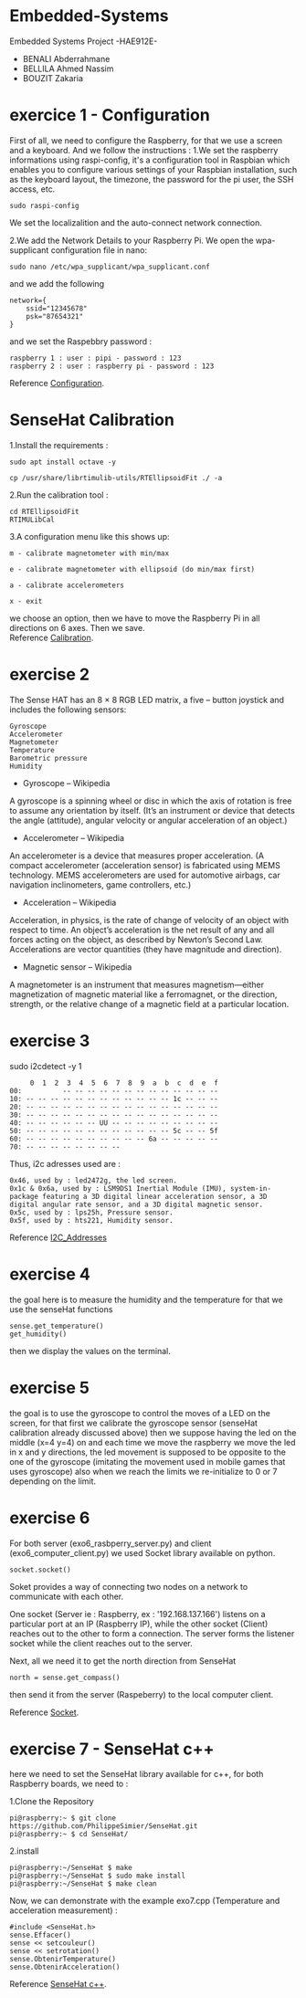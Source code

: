 # Embedded-Systems

Embedded Systems Project -HAE912E-

- BENALI Abderrahmane 
- BELLILA Ahmed Nassim 
- BOUZIT Zakaria

# exercice 1 - Configuration
First of all, we need to configure the Raspberry, for that we use a screen and a keyboard. And we follow the instructions : 
1.We set the raspberry informations using raspi-config, it's a configuration tool in Raspbian which enables you to configure various settings of your Raspbian installation, such as the keyboard layout, the timezone, the password for the pi user, the SSH access, etc.
```
sudo raspi-config
```
We set the localizalition and the auto-connect network connection.

2.We add the Network Details to your Raspberry Pi. We open the wpa-supplicant configuration file in nano:
```
sudo nano /etc/wpa_supplicant/wpa_supplicant.conf
```
and we add the following 
```
network={
    ssid="12345678"
    psk="87654321"
}
```
and we set the Raspebbry password : 
```
raspberry 1 : user : pipi - password : 123
raspberry 2 : user : raspberry pi - password : 123
```
Reference [Configuration](https://www.raspberrypi.com/documentation/computers/configuration.html).

# SenseHat Calibration 
1.Install the requirements : 
```
sudo apt install octave -y

cp /usr/share/librtimulib-utils/RTEllipsoidFit ./ -a
```
2.Run the calibration tool :
```
cd RTEllipsoidFit
RTIMULibCal
```
3.A configuration menu like this shows up:
```
m - calibrate magnetometer with min/max

e - calibrate magnetometer with ellipsoid (do min/max first)

a - calibrate accelerometers

x - exit
```
we choose an option, then we have to move the Raspberry Pi in all directions on 6 axes.
Then we save.  
Reference [Calibration](https://raspberrytips.com/sense-hat-tutorial-2/).

# exercise 2

The Sense HAT has an 8 × 8 RGB LED matrix, a five – button joystick and includes the following sensors:  
```
Gyroscope  
Accelerometer  
Magnetometer  
Temperature  
Barometric pressure  
Humidity  
```
- Gyroscope – Wikipedia  

A gyroscope is a spinning wheel or disc in which the axis of rotation is free to assume any orientation by itself. (It’s an instrument or device that detects the angle (attitude), angular velocity or angular acceleration of an object.)  

- Accelerometer – Wikipedia  

An accelerometer is a device that measures proper acceleration. (A compact accelerometer (acceleration sensor) is fabricated using MEMS technology. MEMS accelerometers are used for automotive airbags, car navigation inclinometers, game controllers, etc.)  

- Acceleration – Wikipedia  

Acceleration, in physics, is the rate of change of velocity of an object with respect to time. An object’s acceleration is the net result of any and all forces acting on the object, as described by Newton’s Second Law. Accelerations are vector quantities (they have magnitude and direction).  

- Magnetic sensor – Wikipedia  

A magnetometer is an instrument that measures magnetism—either magnetization of magnetic material like a ferromagnet, or the direction, strength, or the relative change of a magnetic field at a particular location.    


# exercise 3
sudo i2cdetect -y 1    

```  
     0  1  2  3  4  5  6  7  8  9  a  b  c  d  e  f  
00:          -- -- -- -- -- -- -- -- -- -- -- -- --  
10: -- -- -- -- -- -- -- -- -- -- -- -- 1c -- -- --  
20: -- -- -- -- -- -- -- -- -- -- -- -- -- -- -- --  
30: -- -- -- -- -- -- -- -- -- -- -- -- -- -- -- --  
40: -- -- -- -- -- -- UU -- -- -- -- -- -- -- -- --  
50: -- -- -- -- -- -- -- -- -- -- -- -- 5c -- -- 5f  
60: -- -- -- -- -- -- -- -- -- -- 6a -- -- -- -- --  
70: -- -- -- -- -- -- -- --  
```

Thus, i2c adresses used are :   
```
0x46, used by : led2472g, the led screen.  
0x1c & 0x6a, used by : LSM9DS1 Inertial Module (IMU), system-in-package featuring a 3D digital linear acceleration sensor, a 3D digital angular rate sensor, and a 3D digital magnetic sensor.  
0x5c, used by : lps25h, Pressure sensor.  
0x5f, used by : hts221, Humidity sensor.  
```
Reference [I2C_Addresses](https://pinout.xyz/pinout/sense_hat)
# exercise 4
the goal here is to measure the humidity and the temperature for that we use the senseHat functions
```
sense.get_temperature()
get_humidity()
```
then we display the values on the terminal.

# exercise 5
the goal is to use the gyroscope to control the moves of a LED on the screen, for that first we calibrate the gyroscope sensor (senseHat calibration already discussed above) then we suppose having the led on the middle (x=4 y=4) on and each time we move the raspberry we move the led in x and y directions, the led movement is supposed to be opposite to the one of the gyroscope (imitating the movement used in mobile games that uses gyroscope) also when we reach the limits we re-initialize to 0 or 7 depending on the limit.
# exercise 6
For both server (exo6_rasbperry_server.py) and client (exo6_computer_client.py) we used Socket library available on python.
```
socket.socket()
```
Soket provides a way of connecting two nodes on a network to communicate with each other.

One socket (Server ie : Raspberry, ex : '192.168.137.166') listens on a particular port at an IP (Raspberry IP), while the other socket (Client) reaches out to the other to form a connection. The server forms the listener socket while the client reaches out to the server.

Next, all we need it to get the north direction from SenseHat 
```
north = sense.get_compass()
```
then send it from the server (Raspeberry) to the local computer client. 

Reference [Socket](https://www.geeksforgeeks.org/socket-programming-python/).

# exercise 7 - SenseHat c++
here we need to set the SenseHat library available for c++, for both Raspberry boards, we need to : 

1.Clone the Repository
```
pi@raspberry:~ $ git clone https://github.com/PhilippeSimier/SenseHat.git
pi@raspberry:~ $ cd SenseHat/
```
2.install
```
pi@raspberry:~/SenseHat $ make
pi@raspberry:~/SenseHat $ sudo make install
pi@raspberry:~/SenseHat $ make clean
```
Now, we can demonstrate with the example exo7.cpp (Temperature and acceleration measurement) :
```
#include <SenseHat.h>
sense.Effacer()
sense << setcouleur()
sense << setrotation()
sense.ObtenirTemperature()
sense.ObtenirAcceleration()
```
Reference [SenseHat c++](https://github.com/PhilippeSimier/SenseHat).
